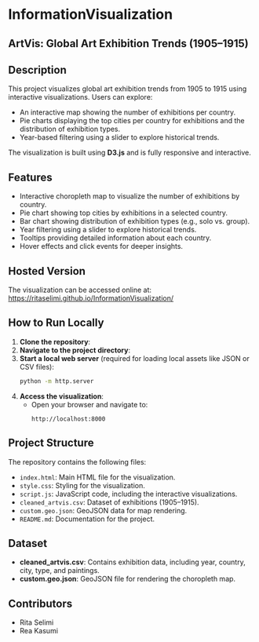 # InformationVisualization
## ArtVis: Global Art Exhibition Trends (1905–1915)

## Description
This project visualizes global art exhibition trends from 1905 to 1915 using interactive visualizations. Users can explore:
- An interactive map showing the number of exhibitions per country.
- Pie charts displaying the top cities per country for exhibitions and the distribution of exhibition types.
- Year-based filtering using a slider to explore historical trends.

The visualization is built using **D3.js** and is fully responsive and interactive.

## Features
- Interactive choropleth map to visualize the number of exhibitions by country.
- Pie chart showing top cities by exhibitions in a selected country.
- Bar chart showing distribution of exhibition types (e.g., solo vs. group).
- Year filtering using a slider to explore historical trends.
- Tooltips providing detailed information about each country.
- Hover effects and click events for deeper insights.

## Hosted Version
The visualization can be accessed online at:
https://ritaselimi.github.io/InformationVisualization/

## How to Run Locally
1. **Clone the repository**:
2. **Navigate to the project directory**:
3. **Start a local web server** (required for loading local assets like JSON or CSV files):
     ```bash
     python -m http.server
     ```
4. **Access the visualization**:
   - Open your browser and navigate to:
     ```
     http://localhost:8000
     ```
## Project Structure
The repository contains the following files:
- `index.html`: Main HTML file for the visualization.
- `style.css`: Styling for the visualization.
- `script.js`: JavaScript code, including the interactive visualizations.
- `cleaned_artvis.csv`: Dataset of exhibitions (1905–1915).
- `custom.geo.json`: GeoJSON data for map rendering.
- `README.md`: Documentation for the project.

## Dataset
- **cleaned_artvis.csv**: Contains exhibition data, including year, country, city, type, and paintings.
- **custom.geo.json**: GeoJSON file for rendering the choropleth map.

## Contributors
- Rita Selimi
- Rea Kasumi
```
